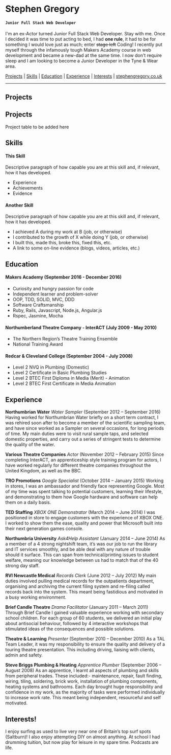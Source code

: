 # Stephen Gregory
#### `Junior Full Stack Web Developer`

I'm an ex-Actor turned Junior Full Stack Web Developer. Stay with me. Once I decided it was time to put acting to bed, I had **one rule**, it had to be for something I would love just as much; enter ~~stage left~~ Coding! I recently put myself through the infamously tough Makers Academy course in web development and became a new-dad at the same time. I now don't require sleep and I am looking to become a Junior Developer in the Tyne & Wear area.

[Projects](#projects) | [Skills](#skills) | [Education](#education) | [Experience](#experience) | [Interests](#interests) | [stephengregory.co.uk](https://stephengregory.co.uk)
***


## Projects
## <a name="projects">Projects</a>


Project table to be added here


## <a name="skills">Skills</a>

#### This Skill
Descriptive paragraph of how capable you are at this skill and, if relevant, how it has developed.

- Experience
- Achievements
- Evidence

#### Another Skill
Descriptive paragraph of how capable you are at this skill and, if relevant, how it has developed.

- I achieved A during my work at B (job, or otherwise)
- I contributed to the growth of X while doing Y (job, or otherwise)
- I built this, made this, broke this, fixed this, etc.
- A link to some on-line evidence (blogs, videos, articles, etc.)


## <a name="education">Education</a>
#### Makers Academy (September 2016 - December 2016)

- Curiosity and hungry passion for code
- Independent learner and problem-solver
- OOP, TDD, SOLID, MVC, DDD
- Software Craftsmanship
- Ruby, Rails, Javascript, Node.js, Angular.js
- Rspec, Jasmine, Mocha

#### Northumberland Theatre Company - InterACT (July 2009 - May 2010)

- The Northern Region’s Theatre Training Ensemble
- National Training Award

#### Redcar & Cleveland College (September 2004 - July 2008)

- Level 2 NVQ in Plumbing (Domestic)
- Level 2 Certificate in Basic Plumbing Studies
- Level 2 BTEC First Diploma in Media (Merit) - Animation
- Level 2 BTEC First Certificate in Media Animation


## <a name="experience">Experience</a>

**Northumbrian Water** *Water Sampler* (September 2012 – September 2016) Having worked for Northumbrian Water briefly on a short term contract, I was rehired soon after to become a member of the scientific sampling team, and have since worked as a Sampler on several occasions, for long periods of time. My main duties were to visit rural sample taps, and selected domestic properties, and carry out a series of stringent tests to determine the quality of the water.

**Various Theatre Companies** *Actor* (November 2012 – February 2015)
Since completing InterACT, an apprenticeship style training program for actors, I have worked regularly for different theatre companies throughout the United Kingdom, as well as the BBC.

**TRO Promotions** *Google Specialist* (October 2014 – January 2015)
Working in stores, I was an ambassador and friendly face representing Google. Most of my time was spent talking to potential customers, learning their lifestyle, and demonstrating to them how Google hardware and software can help them on a daily basis.

**TED Staffing** *XBOX ONE Demonstrator* (March 2014 – June 2014)
I was positioned in store to engage customers with the experience of XBOX ONE. I worked to show them the ease, quality and power that Microsoft built into their next generation games console.

**Northumbria University** *Ask4Help Assistant* (January 2014 – June 2014)
As a member of a 4 strong nightshift team, it’s was our job to run the library and IT services smoothly, and be able deal with any nature of trouble should it surface. This can span from technical/printing issues to student welfare, meaning our knowledge between us had to match that of the 40 strong day staff.

**RVI Newcastle Medical** *Records Clerk* (June 2012 – July 2012)
My main duties involved pulling medical records for the outpatients department, organising and archiving the current filing system and re-filing called records back into the system. This meant being fastidious and motivated in a busy working environment.

**Brief Candle Theatre** *Drama Facilitator* (January 2011 – March 2011)
Through Brief Candle I gained valuable experience working with secondary school children. For each group of 60 students, we delivered an initial play about antisocial behaviour, followed by 4 interactive workshops that stimulated ideas of the consequences and possible solutions.

**Theatre & Learning** *Presenter* (September 2010 – December 2010)
As a TAL Team Leader, it was my responsibility to ensure the quality and delivery of a touring theatre presentation. This including driving, liaising with clients, admin and safety.

**Steve Briggs Plumbing & Heating** *Apprentice Plumber* (September 2006 – August 2008)
As an apprentice, I learnt all aspects of plumbing and skills from peripheral trades. These included:- maintenance, repair, fault finding, wiring, tiling, soldering, brick work, installation of plumbing components, heating systems and bathrooms. Each day brought huge responsibility and confidence in my work, as the majority of tasks were performed individually to increase work rate. This meant being independent, resourceful and self motivated.


## <a name="interests">Interests!</a>

I enjoy surfing as used to live very near one of Britain’s top surf spots (Saltburn)! I also enjoy attempting DIY on almost anything. At school I had drumming tuition, but now play for leisure in my spare time. Podcasts are life.
